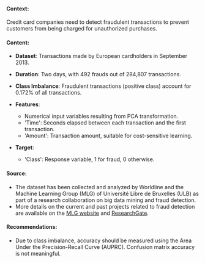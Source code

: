 #### Context:
Credit card companies need to detect fraudulent transactions to prevent customers from being charged for unauthorized purchases.

#### Content:
- **Dataset**: Transactions made by European cardholders in September 2013.
- **Duration**: Two days, with 492 frauds out of 284,807 transactions.
- **Class Imbalance**: Fraudulent transactions (positive class) account for 0.172% of all transactions.
- **Features**:
  - Numerical input variables resulting from PCA transformation.
  - 'Time': Seconds elapsed between each transaction and the first transaction.
  - 'Amount': Transaction amount, suitable for cost-sensitive learning.

- **Target**:
  - 'Class': Response variable, 1 for fraud, 0 otherwise.
  
#### Source:
- The dataset has been collected and analyzed by Worldline and the Machine Learning Group (MLG) of Université Libre de Bruxelles (ULB) as part of a research collaboration on big data mining and fraud detection.
- More details on the current and past projects related to fraud detection are available on the [MLG website](http://mlg.ulb.ac.be) and [ResearchGate](https://www.researchgate.net/project/Fraud-detection-5).

#### Recommendations:
- Due to class imbalance, accuracy should be measured using the Area Under the Precision-Recall Curve (AUPRC). Confusion matrix accuracy is not meaningful.